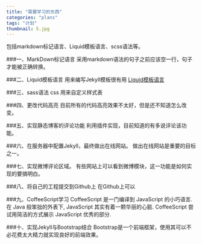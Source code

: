 ```yaml
---
title: "需要学习的东西"
categories: "plans"
tags: "计划"
thumbnail: 5.jpg
---
```

包括markdown标记语言、Liquid模板语言、scss语法等。<!--more-->

###一、MarkDown标记语言
采用markdown语法的句子之前应该空一行，句子才能被正确转换。

###二、Liquid模板语言
用来编写Jekyll模板很有用
[Liquid模板语言](https://docs.shopify.com/themes/liquid-documentation/basics)

###三、sass语法
css
用来自定义样式表

###四、更改代码高亮
目前所有的代码高亮效果不太好，但是还不知道怎么改变。

###五、实现静态博客的评论功能
利用插件实现，目前知道的有多说评论该功能。

###六、在服务器中配置Jekyll，最终做出在线网站。
做出在线网站是重要的目标之一。

###七、实现微博评论区域。
有些网站上可以看到微博模块，这一功能是如何实现的要搞明白。

###八、将自己的工程提交到Github上
在Github上可以

###九、CoffeeScript学习
CoffeeScript 是一门编译到 JavaScript 的小巧语言. 在 Java 般笨拙的外表下, JavaScript 其实有着一颗华丽的心脏. CoffeeScript 尝试用简洁的方式展示 JavaScript 优秀的部分.

###十、实现Jekyll与Bootstrap结合
Bootstrap是一个前端框架，使用其可以不必花费太大精力就实现良好的前端效果。